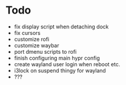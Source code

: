 # Todo
- fix display script when detaching dock
- fix cursors
- customize rofi
- customize waybar
- port dmenu scripts to rofi
- finish configuring main hypr config
- create wayland user login when reboot etc.
- i3lock on suspend thingy for wayland
- ???
